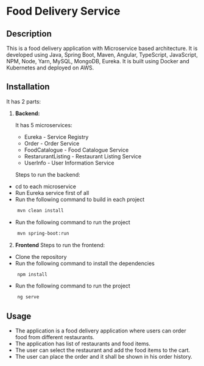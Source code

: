 # Food Delivery Service

## Description
This is a food delivery application with Microservice based architecture. 
It is developed using Java, Spring Boot, Maven, Angular, TypeScript, JavaScript, NPM, Node, Yarn, MySQL, MongoDB, Eureka.
It is built using Docker and Kubernetes and deployed on AWS.

## Installation
It has 2 parts:
1. **Backend:** 

    It has 5 microservices:
    - Eureka - Service Registry
    - Order - Order Service
    - FoodCatalogue - Food Catalogue Service
    - RestarurantListing - Restaurant Listing Service
    - UserInfo - User Information Service
   
   
   Steps to run the backend:
- cd to each microservice
- Run Eureka service first of all
- Run the following command to build in each project

```bash
    mvn clean install
   ```
- Run the following command to run the project

```bash
    mvn spring-boot:run
   ```
       
2. **Frontend**
    Steps to run the frontend:
- Clone the repository
- Run the following command to install the dependencies

```bash
    npm install
   ```
- Run the following command to run the project

```bash
    ng serve
   ```

## Usage
- The application is a food delivery application where users can order food from different restaurants.
- The application has list of restaurants and food items. 
- The user can select the restaurant and add the food items to the cart.
- The user can place the order and it shall be shown in his order history.

